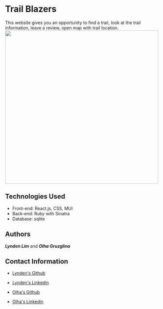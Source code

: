 # Trail Blazers
This website gives you an opportunity to find a trail, look at the trail information, leave a review, open map with trail location.
<img src="trail_blazers-client/src/assets/Trail Blazers.gif" width="500">

## Technologies Used
 - Front-end: React.js, CSS, MUI 
 - Back-end: Ruby with Sinatra 
 - Database: sqlite

## Authors
_**Lynden Lim**_ and _**Olha Gruzglina**_

## Contact Information

- [Lynden's Github](https://github.com/lyndenlim "Lynden Lim")
- [Lynden's Linkedin](https://www.linkedin.com/in/lynden-lim-17b026118/ "Lynden Lim")

- [Olha's Github](https://github.com/ogruzglina "Olha Gruzglina")
- [Olha's Linkedin](https://www.linkedin.com/in/olha-gruzglina-a4403b53/ "Olha Gruzglina")
